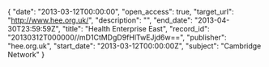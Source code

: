 {
  "date": "2013-03-12T00:00:00", 
  "open_access": true, 
  "target_url": "http://www.hee.org.uk/", 
  "description": "", 
  "end_date": "2013-04-30T23:59:59Z", 
  "title": "Health Enterprise East", 
  "record_id": "20130312T000000//mD1CtMDgD9fHlTwEJjd6w==", 
  "publisher": "hee.org.uk", 
  "start_date": "2013-03-12T00:00:00Z", 
  "subject": "Cambridge Network"
}

